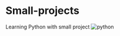 # Small-projects
Learning Python with small project 
![python](https://github.com/user-attachments/assets/48b07f4a-b35f-4c56-8d77-14ff4e8870ad)
